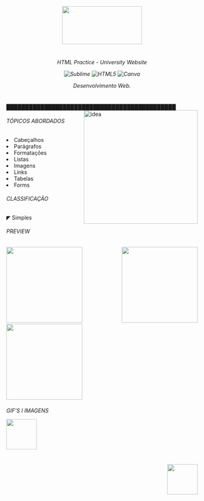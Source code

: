 <div align="center"><img src="https://user-images.githubusercontent.com/85580881/143169653-7abe69f7-508f-45a2-a903-599d7b1293f6.png" width="210" height="100"></div>
<h1></h1>
<h6><div align="center"><em>HTML Practice - University Website <p>
<p><img alt="Sublime" src="https://img.shields.io/badge/sublime_text-%23575757.svg?&style=for-the-badge&logo=sublime-text&logoColor=important"/>
<img alt="HTML5" src="https://img.shields.io/badge/HTML5-E34F26?style=for-the-badge&logo=html5&logoColor=white"/>
<img alt="Canva" src="https://img.shields.io/badge/Canva-%2300C4CC.svg?style=for-the-badge&logo=Canva&logoColor=white"/>
<p>Desenvolvimento Web.<p></em></div></h6>
<p><p><h1></h1>

<!--corpo
-->
<div align="justify">█████████████████████████████████████████████
<img align="right" alt="idea" src="https://user-images.githubusercontent.com/85580881/143170076-34946391-8a45-4cff-bef0-1a5ef5f2160f.png" width="300px" />
<p><p>
  <h6>TÓPICOS ABORDADOS</h6>
  <li>Cabeçalhos</li>
  <li>Parágrafos</li>
  <li>Formatações</li>
  <li>Listas</li>
  <li>Imagens</li>
  <li>Links</li>
  <li>Tabelas</li>
  <li>Forms</li>
<p><p>  
  <h6>CLASSIFICAÇÃO</h6>
  ◤ Simples

  <p><p>
  <h6 align="left">PREVIEW</h6>
  <p float="left">
  <img src="https://user-images.githubusercontent.com/85580881/143170736-09b76181-65c8-4017-b200-118c902c0ded.png" width="200" />
  <img src="https://user-images.githubusercontent.com/85580881/143171169-4ae29f80-1e5d-4945-82aa-d5ca1debc47a.png" width="200" /> 
  <img src="https://user-images.githubusercontent.com/85580881/143171610-3f36defd-bb3f-455f-a631-4d728831e77c.png" width="200" />
</p>

<p>
</div><p><p>
   <h6>GIF'S I IMAGENS<p>
 <img src="https://user-images.githubusercontent.com/85580881/143170596-82493bd4-c9a6-4a08-81d9-442c81695e45.gif" width="80" height="80">
<h1></h1>
<h6><a href="https://github.com/MonHardy"><img align="right" img src="https://user-images.githubusercontent.com/85580881/124641508-2b08eb00-de65-11eb-84ee-652146af2591.png" width="80" height="80"></a></h6><p>

